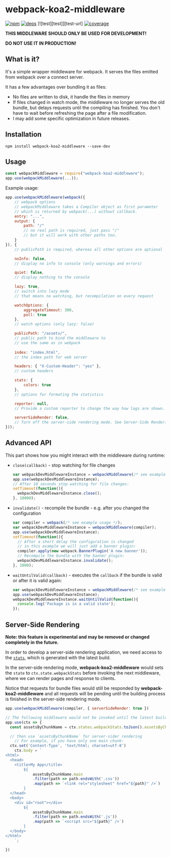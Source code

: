 # webpack-koa2-middleware

[![npm][npm]][npm-url]
[![deps][deps]][deps-url]
[![test][test]][test-url]
[![coverage][cover]][cover-url]

**THIS MIDDLEWARE SHOULD ONLY BE USED FOR DEVELOPMENT!**

**DO NOT USE IT IN PRODUCTION!**

## What is it?

It's a simple wrapper middleware for webpack. It serves the files emitted from webpack over a connect server.

It has a few advantages over bundling it as files:

* No files are written to disk, it handle the files in memory
* If files changed in watch mode, the middleware no longer serves the old bundle, but delays requests until the compiling has finished. You don't have to wait before refreshing the page after a file modification.
* I may add some specific optimization in future releases.

## Installation

```
npm install webpack-koa2-middleware --save-dev
```

## Usage

``` javascript
const webpackMiddleware = require("webpack-koa2-middleware");
app.use(webpackMiddleware(...));
```

Example usage:

``` javascript
app.use(webpackMiddleware(webpack({
	// webpack options
	// webpackMiddleware takes a Compiler object as first parameter
	// which is returned by webpack(...) without callback.
	entry: "...",
	output: {
		path: "/"
		// no real path is required, just pass "/"
		// but it will work with other paths too.
	}
}), {
	// publicPath is required, whereas all other options are optional

	noInfo: false,
	// display no info to console (only warnings and errors)

	quiet: false,
	// display nothing to the console

	lazy: true,
	// switch into lazy mode
	// that means no watching, but recompilation on every request

	watchOptions: {
		aggregateTimeout: 300,
		poll: true
	},
	// watch options (only lazy: false)

	publicPath: "/assets/",
	// public path to bind the middleware to
	// use the same as in webpack
	
	index: "index.html",
	// the index path for web server

	headers: { "X-Custom-Header": "yes" },
	// custom headers

	stats: {
		colors: true
	},
	// options for formating the statistics

	reporter: null,
	// Provide a custom reporter to change the way how logs are shown.

	serverSideRender: false,
	// Turn off the server-side rendering mode. See Server-Side Rendering part for more info.
}));
```

## Advanced API

This part shows how you might interact with the middleware during runtime:

* `close(callback)` - stop watching for file changes
	```js
	var webpackDevMiddlewareInstance = webpackMiddleware(/* see example usage */);
	app.use(webpackDevMiddlewareInstance);
	// After 10 seconds stop watching for file changes:
	setTimeout(function(){
	  webpackDevMiddlewareInstance.close();
	}, 10000);
	```

* `invalidate()` - recompile the bundle - e.g. after you changed the configuration
	```js
	var compiler = webpack(/* see example usage */);
	var webpackDevMiddlewareInstance = webpackMiddleware(compiler);
	app.use(webpackDevMiddlewareInstance);
	setTimeout(function(){
	  // After a short delay the configuration is changed
	  // in this example we will just add a banner plugin:
	  compiler.apply(new webpack.BannerPlugin('A new banner'));
	  // Recompile the bundle with the banner plugin:
	  webpackDevMiddlewareInstance.invalidate();
	}, 1000);
	```

* `waitUntilValid(callback)` - executes the `callback` if the bundle is valid or after it is valid again:
	```js
	var webpackDevMiddlewareInstance = webpackMiddleware(/* see example usage */);
	app.use(webpackDevMiddlewareInstance);
	webpackDevMiddlewareInstance.waitUntilValid(function(){
	  console.log('Package is in a valid state');
	});
	```

## Server-Side Rendering

**Note: this feature is experimental and may be removed or changed completely in the future.**

In order to develop a server-side rendering application, we need access to the [`stats`](https://github.com/webpack/docs/wiki/node.js-api#stats), which is generated with the latest build.

In the server-side rendering mode, __webpack-koa2-middleware__ would sets the `state` to `ctx.state.webpackStats` before invoking the next middleware, where we can render pages and response to clients.

Notice that requests for bundle files would still be responded by __webpack-koa2-middleware__ and all requests will be pending until the building process is finished in the server-side rendering mode.

```JavaScript
app.use(webpackMiddleware(compiler, { serverSideRender: true })

// The following middleware would not be invoked until the latest build is finished.
app.use(ctx => {
  const assetsByChunkName = ctx.states.webpackStats.toJson().assetsByChunkName

  // then use `assetsByChunkName` for server-sider rendering
	// For example, if you have only one main chunk:
  ctx.set('Content-Type', 'text/html; charset=utf-8')
	ctx.body = `
<html>
  <head>
    <title>My App</title>
		${
			assetsByChunkName.main
			.filter(path => path.endsWith('.css'))
			.map(path => `<link rel="stylesheet" href="${path}" />`)
		}
  </head>
  <body>
    <div id="root"></div>
		${
			assetsByChunkName.main
			.filter(path => path.endsWith('.js'))
			.map(path => `<script src="${path}" />`)
		}
  </body>
</html>		
	`;

})
```

[npm]: https://img.shields.io/badge/npm-1.0.1-brightgreen.svg
[npm-url]: https://www.npmjs.com/package/webpack-koa2-middleware

[node]: https://img.shields.io/node/v/webpack-koa2-middleware.svg
[node-url]: https://nodejs.org

[deps]: https://david-dm.org/iyuq/webpack-koa2-middleware/status.svg
[deps-url]: https://david-dm.org/iyuq/webpack-koa2-middleware

[tests]: http://img.shields.io/travis/iyuq/webpack-koa2-middleware.svg
[tests-url]: https://travis-ci.org/iyuq/webpack-koa2-middleware

[cover]: https://codecov.io/gh/iyuq/webpack-koa2-middleware/branch/master/graph/badge.svg
[cover-url]: https://codecov.io/gh/iyuq/webpack-koa2-middleware